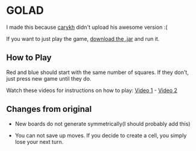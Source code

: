 # GOLAD

I made this because [carykh](https://www.youtube.com/user/carykh) didn't upload his awesome version :(

If you want to just play the game, [download the .jar](https://github.com/hanss314/GOLAD/raw/master/GOLAD.jar) and run it.

## How to Play

Red and blue should start with the same number of squares. If they don't, just press new game until they do.

Watch these videos for instructions on how to play:
[Video 1](https://www.youtube.com/watch?v=f8RDs2u92MI) - [Video 2](https://www.youtube.com/watch?v=SKQJlvqhDzQ)

## Changes from original

- New boards do not generate symmetrically(I should probably add this)

- You can not save up moves. If you decide to create a cell, you simply lose your next turn.

